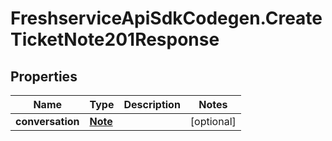 # FreshserviceApiSdkCodegen.CreateTicketNote201Response

## Properties

| Name             | Type                | Description | Notes      |
| ---------------- | ------------------- | ----------- | ---------- |
| **conversation** | [**Note**](Note.md) |             | [optional] |
